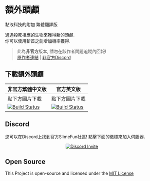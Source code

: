 # 額外頭顱
黏液科技的附加 繁體翻譯版

通過殺死相應的生物來獲得新的頭顱.<br>
你可以使用斬首之劍增加機率獲得.<br>

> 此為**非官方**版本, 請勿在該作者問題追蹤內回報! <br>
> [原作者連結](https://github.com/TheBusyBiscuit/ExtraHeads) | [非官方Discord](https://discord.gg/GF4CwjFXT9)

## 下載額外頭顱
| 非官方繁體中文版 | 官方英文版 |
| -------- | -------- |
| 點下方圖片下載 | 點下方圖片下載 |
| [![Build Status](https://xMikux.github.io/builds/SlimeTraditionalTranslation/ExtraHeads/master/badge.svg)](https://xMikux.github.io/builds/SlimeTraditionalTranslation/ExtraHeads/master) | [![Build Status](https://thebusybiscuit.github.io/builds/TheBusyBiscuit/ExtraHeads/master/badge.svg)](https://thebusybiscuit.github.io/builds/TheBusyBiscuit/ExtraHeads/master) |

## Discord
您可以在Discord上找到官方SlimeFun社區!
點擊下面的徵標來加入伺服器.
<p align="center">
  <a href="https://discord.gg/slimefun">
    <img src="https://img.shields.io/discord/565557184348422174?color=7289DA&label=Discord&style=for-the-badge" alt="Discord Invite"/>
  </a>
</p>

## Open Source
This Project is open-source and licensed under the [MIT License](https://github.com/TheBusyBiscuit/ExtraHeads/blob/master/LICENSE)
